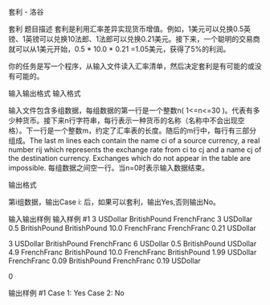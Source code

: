 



套利 - 洛谷














套利
题目描述
套利是利用汇率差异实现货币增值。例如，1美元可以兑换0.5英镑、1英镑可以兑换10法郎、1法郎可以兑换0.21美元。接下来，一个聪明的交易商就可以从1美元开始，0.5 \* 10.0 \* 0.21 =1.05美元，获得了5%的利润。

你的任务是写一个程序，从输入文件读入汇率清单，然后决定套利是有可能的或没有可能的。

输入输出格式
输入格式

输入文件包含多组数据，每组数据的第一行是一个整数n( 1<=n<=30 )。代表有多少种货币。接下来n行字符串，每行表示一种货币的名称（名称中不会出现空格）。下一行是一个整数m，约定了汇率表的长度。随后的m行中，每行有三部分组成。The last m lines each contain the name ci of a source currency, a real number rij which represents the exchange rate from ci to cj and a name cj of the destination currency. Exchanges which do not appear in the table are impossible. 每组数据之间空一行。当n=0时表示输入数据结束。

输出格式

第i组数据，输出Case i: 后，如果可以套利，输出Yes,否则输出No。

输入输出样例
输入样例 #1
3
USDollar
BritishPound
FrenchFranc
3
USDollar 0.5 BritishPound
BritishPound 10.0 FrenchFranc
FrenchFranc 0.21 USDollar

3
USDollar
BritishPound
FrenchFranc
6
USDollar 0.5 BritishPound
USDollar 4.9 FrenchFranc
BritishPound 10.0 FrenchFranc
BritishPound 1.99 USDollar
FrenchFranc 0.09 BritishPound
FrenchFranc 0.19 USDollar

0

输出样例 #1
Case 1: Yes
Case 2: No








